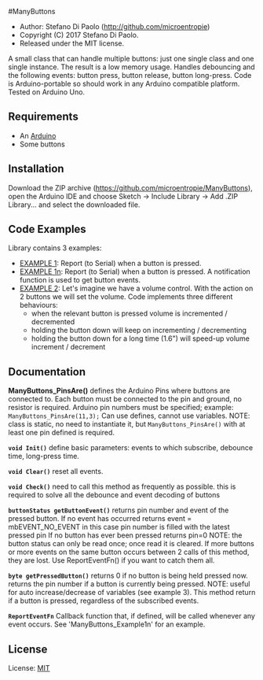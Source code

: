 #ManyButtons

* Author: Stefano Di Paolo (<http://github.com/microentropie>)
* Copyright (C) 2017 Stefano Di Paolo.
* Released under the MIT license.

A small class that can handle multiple buttons: just one single class and one single instance.
The result is a low memory usage.
Handles debouncing and the following events: button press, button release, button long-press.
Code is Arduino-portable so should work in any Arduino compatible platform.
Tested on Arduino Uno.

Requirements
------------
* An [Arduino](http://arduino.cc/)
* Some buttons

Installation
------------
Download the ZIP archive (<https://github.com/microentropie/ManyButtons>),
open the Arduino IDE and choose Sketch -> Include Library -> Add .ZIP Library... and select the downloaded file.

Code Examples
-------------
Library contains 3 examples:
* [EXAMPLE 1](https://github.com/microentropie/ManyButtons/examples/ManyButtons_Example1):
  Report (to Serial) when a button is pressed.
* [EXAMPLE 1n](https://github.com/microentropie/ManyButtons/examples/ManyButtons_Example1n):
  Report (to Serial) when a button is pressed.
  A notification function is used to get button events. 
* [EXAMPLE 2](https://github.com/microentropie/ManyButtons/examples/ManyButtons_Example2):
  Let's imagine we have a volume control.
  With the action on 2 buttons we will set the volume.
  Code implements three different behaviours:
  * when the relevant button is pressed volume is incremented / decremented
  * holding the button down will keep on incrementing / decrementing
  * holding the button down for a long time (1.6") will speed-up volume increment / decrement

Documentation
-------------
**ManyButtons_PinsAre()**
defines the Arduino Pins where buttons are connected to.
Each button must be connected to the pin and ground, no resistor is required.
Arduino pin numbers must be specified; example:
`ManyButtons_PinsAre(11,3);`
Can use defines, cannot use variables.
NOTE: class is static, no need to instantiate it, but `ManyButtons_PinsAre()` with at least one pin defined is required.

**`void Init()`**
define basic parameters: events to which subscribe, debounce time, long-press time.

**`void Clear()`**
reset all events.

**`void Check()`**
need to call this method as frequently as possible.
this is required to solve all the debounce and event decoding of buttons

**`buttonStatus getButtonEvent()`**
returns pin number and event of the pressed button.
If no event has occurred
  returns event = mbEVENT_NO_EVENT
  in this case pin number is filled with the latest pressed pin
If no button has ever been pressed returns pin=0
NOTE: the button status can only be read once;
      once read it is cleared.
      If more buttons or more events on the same button occurs
      between 2 calls of this method, they are lost.
      Use ReportEventFn() if you want to catch them all.

**`byte getPressedButton()`**
returns 0 if no button is being held pressed now.
returns the pin number if a button is currently being pressed.
NOTE: useful for auto increase/decrease of variables (see example 3).
This method return if a button is pressed, regardless of the subscribed events.

**`ReportEventFn`**
Callback function that, if defined, will be called whenever any event occurs.
See 'ManyButtons_Example1n' for an example.


License
-------
License: [MIT](https://en.wikipedia.org/wiki/MIT_License)
